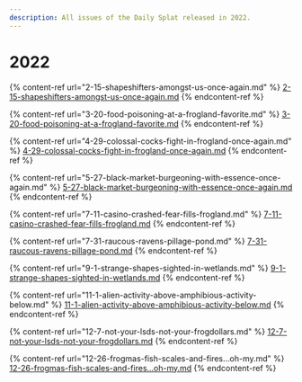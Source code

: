 ```yaml
---
description: All issues of the Daily Splat released in 2022.
---
```


# 2022

{% content-ref url="2-15-shapeshifters-amongst-us-once-again.md" %}
[2-15-shapeshifters-amongst-us-once-again.md](2-15-shapeshifters-amongst-us-once-again.md)
{% endcontent-ref %}

{% content-ref url="3-20-food-poisoning-at-a-frogland-favorite.md" %}
[3-20-food-poisoning-at-a-frogland-favorite.md](3-20-food-poisoning-at-a-frogland-favorite.md)
{% endcontent-ref %}

{% content-ref url="4-29-colossal-cocks-fight-in-frogland-once-again.md" %}
[4-29-colossal-cocks-fight-in-frogland-once-again.md](4-29-colossal-cocks-fight-in-frogland-once-again.md)
{% endcontent-ref %}

{% content-ref url="5-27-black-market-burgeoning-with-essence-once-again.md" %}
[5-27-black-market-burgeoning-with-essence-once-again.md](5-27-black-market-burgeoning-with-essence-once-again.md)
{% endcontent-ref %}

{% content-ref url="7-11-casino-crashed-fear-fills-frogland.md" %}
[7-11-casino-crashed-fear-fills-frogland.md](7-11-casino-crashed-fear-fills-frogland.md)
{% endcontent-ref %}

{% content-ref url="7-31-raucous-ravens-pillage-pond.md" %}
[7-31-raucous-ravens-pillage-pond.md](7-31-raucous-ravens-pillage-pond.md)
{% endcontent-ref %}

{% content-ref url="9-1-strange-shapes-sighted-in-wetlands.md" %}
[9-1-strange-shapes-sighted-in-wetlands.md](9-1-strange-shapes-sighted-in-wetlands.md)
{% endcontent-ref %}

{% content-ref url="11-1-alien-activity-above-amphibious-activity-below.md" %}
[11-1-alien-activity-above-amphibious-activity-below.md](11-1-alien-activity-above-amphibious-activity-below.md)
{% endcontent-ref %}

{% content-ref url="12-7-not-your-lsds-not-your-frogdollars.md" %}
[12-7-not-your-lsds-not-your-frogdollars.md](12-7-not-your-lsds-not-your-frogdollars.md)
{% endcontent-ref %}

{% content-ref url="12-26-frogmas-fish-scales-and-fires...oh-my.md" %}
[12-26-frogmas-fish-scales-and-fires...oh-my.md](12-26-frogmas-fish-scales-and-fires...oh-my.md)
{% endcontent-ref %}
